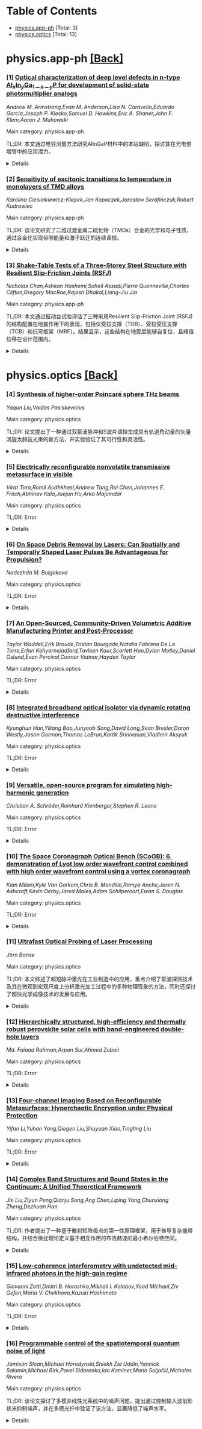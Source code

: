 <div id=toc></div>

# Table of Contents

- [physics.app-ph](#physics.app-ph) [Total: 3]
- [physics.optics](#physics.optics) [Total: 13]


<div id='physics.app-ph'></div>

# physics.app-ph [[Back]](#toc)

### [1] [Optical characterization of deep level defects in n-type Al$_x$In$_y$Ga$_{1-x-y}$P for development of solid-state photomultiplier analogs](https://arxiv.org/abs/2509.02880)
*Andrew M. Armstrong,Evan M. Anderson,Lisa N. Caravello,Eduardo Garcia,Joseph P. Klesko,Samuel D. Hawkins,Eric A. Shaner,John F. Klem,Aaron J. Muhowski*

Main category: physics.app-ph

TL;DR: 本文通过电容测量方法研究AlInGaP材料中的本征缺陷，探讨其在光电倍增管中的应用潜力。


<details>
  <summary>Details</summary>
Motivation: 本研究的动机是为了在光电倍增管中抑制暗电流，同时找到在保持对特定波长敏感性的基础上最大化带隙和最小化新缺陷的方法。

Method: 采用了一系列基于电容的测量技术，包括深能级光电容谱、稳态光电容和光照电容-电压测量，对轻n型AlInGaP吸收区域的缺陷进行了表征。

Result: 研究发现了多个深能级缺陷，包括一个接近中带隙的缺陷。结果表明，铝的加入会使陷阱密度增加约10倍，但空穴捕获截面似乎减小，这可能有助于抑制Shockley-Read-Hall暗电流。

Conclusion: AlInGaP材料可能适合发展为硅光电倍增管的类似物，其较宽的带隙使其在闪烁体应用中具有潜力。

Abstract: Characterizing intrinsic defects is an important step in evaluating materials
for new optoelectronic device applications. For photomultipliers, suppressing
dark currents is critical, but there exists a tradeoff between maximizing the
band gap while remaining sensitive to the wavelength of interest, and
minimizing the incorporation of new defects by growing not-yet-optimized
alloys. We present a series of capacitance-based measurements, including deep
level optical spectroscopy, steady-state photocapacitance and illuminated
capacitance-voltage, on photodiodes with lightly \textit{n}-type
Al$_x$In$_y$Ga$_{1-x-y}$P absorber regions. Several deep levels are identified,
including one near midgap. While the inclusion of aluminum increases each trap
density by approximately 10x, the hole capture cross section also appears to
decrease, suggesting that Shockley-Read-Hall dark currents may be suppressed.
These materials may be good candidates for development into silicon
photomultiplier analogs with wider bandgap for scintillator applications.

</details>


### [2] [Sensitivity of excitonic transitions to temperature in monolayers of TMD alloys](https://arxiv.org/abs/2509.03209)
*Karolina Ciesiołkiewicz-Klepek,Jan Kopaczek,Jarosław Serafińczuk,Robert Kudrawiec*

Main category: physics.app-ph

TL;DR: 该论文研究了二维过渡金属二硫化物（TMDs）合金的光学和电子性质，通过合金化实现带隙能量和激子跃迁的连续调控。


<details>
  <summary>Details</summary>
Motivation: 二维TMDs因其可调的光学和电子性质在下一代光电器件中具有广阔应用前景。合金化是一种有效的调控手段，但对其温度依赖性和激子跃迁行为的系统性研究尚不充分，需要通过实验探索。

Method: 作者采用温度依赖性透射光谱技术，在20-320 K的温度范围内，对Mo1-xWxS2和Mo(S1-xSex)2合金单层进行了测试。实验采用了全光纤配置，以提高稳定性和精确度。

Result: 研究发现，Se含量的增加导致激子跃迁红移，而W替代Mo导致蓝移。此外，Se的掺入增强了非单调的温度响应，而W替代则导致更强的单调温度依赖性。A和B跃迁的分裂也随成分变化而变化。

Conclusion: 研究结果表明，通过成分调控可以实现对二维TMD合金光谱和热学性质的精确控制，为设计可调谐且稳定的光电器件提供了重要参考。

Abstract: Two-dimensional transition metal dichalcogenides (TMDs) offer tunable optical
and electronic properties, making them highly promising for next-generation
optoelectronic devices. One effective approach to engineering these properties
is through alloying, which enables continuous control over the bandgap energy
and excitonic transitions. In this study, we perform temperature-dependent
transmission spectroscopy on monolayers of Mo1-xWxS2 and Mo(S1-xSex)2 alloys,
transferred onto the core of an optical fiber and measured within a cryostat
over a temperature range of 20-320 K. The use of an all-fiber configuration
allowed us to probe interband transitions A, B, and C with high stability and
precision. We observe a systematic redshift of excitonic transitions with
increasing Se content, and a blueshift when Mo is replaced with W. These
spectral shifts correlate with alloy composition and enable the tuning of
bandgap energies between 1.6 eV and 2.0 eV at room temperature. Furthermore, we
analyze the temperature sensitivity of the excitonic transitions, revealing
that Se incorporation enhances thermal response in a non-monotonic manner,
while W substitution results in a more monotonic and stronger temperature
dependence. The splitting between A and B transitions, associated with
spin-orbit coupling, also varies with composition. Our findings underscore the
potential of compositional engineering in 2D TMD alloys to achieve both
spectral and thermal control of optical properties, relevant for the design of
robust and tunable optoelectronic systems.

</details>


### [3] [Shake-Table Tests of a Three-Storey Steel Structure with Resilient Slip-Friction Joints (RSFJ)](https://arxiv.org/abs/2509.03452)
*Nicholas Chan,Ashkan Hashemi,Soheil Assadi,Pierre Quenneville,Charles Clifton,Gregory MacRae,Rajesh Dhakal,Liang-Jiu Jia*

Main category: physics.app-ph

TL;DR: 本文通过振动台试验评估了三种采用Resilient Slip-Friction Joint (RSFJ)的结构配置在地震作用下的表现，包括仅受拉支撑（TOB）、受拉受压支撑（TCB）和抗弯框架（MRF）。结果显示，这些结构在地震后能够自复位，且峰值位移在设计范围内。


<details>
  <summary>Details</summary>
Motivation: 地震工程领域需要评估和展示不同结构概念在地震作用下的韧性。本文的目标是通过实验验证RSFJ技术在多种结构配置中的有效性，尤其是在地震后自复位和减震方面的性能。

Method: 作者对三种结构配置（TOB、TCB和MRF）进行了振动台试验，模拟El Centro地震动，逐步增加强度直至峰值加速度达到0.5 g。测试包括单向和双向地震作用，记录峰值位移、层间位移和加速度等参数。

Result: 所有结构在地震后均表现出良好的自复位能力，残余位移仅0.03%。峰值位移和层间位移均在设计范围内，最高分别为1.26%和1.62%。双向测试中，扭转效应导致最大加速度达到0.95 g，但对位移影响较小。

Conclusion: RSFJ技术在地震条件下表现出优异的减震和自复位能力，适用于多种结构配置。双向地震作用中的扭转问题需进一步研究，但整体性能验证了该技术的有效性和韧性。

Abstract: Shake-table tests were conducted as part of the Robust Building Systems
(ROBUST) program to evaluate and demonstrate the resilience of various
structural concepts under earthquake excitations. This paper presents the
results of 3 different configurations incorporating the Resilient Slip-Friction
Joint (RSFJ) in: (1) tension-only braces (TOB), (2) tension-compression braces
(TCB), and (3) moment-resisting frame (MRF) joints along the longitudinal
direction. Each building configuration was subjected to the El Centro ground
motion at increasing intensities, reaching a peak ground acceleration (PGA) of
about 0.5 g. The peak displacements sustained were well within design values,
with the top floor deflecting by 0.66%, 0.98% and 1.26% of the total height for
the TOB, TCB and MRF systems respectively. The corresponding inter-storey
drifts peaked at 0.87%, 1.11% and 1.62%. In all cases, the structures
essentially self-centered with residual drifts limited to 0.03%. The floor
accelerations observed in unidirectional tests were 0.67 g (TOB), 0.66 g (TCB)
and 0.62 g (MRF). The spikes may occur during (a) direction reversal at peak
Mode 1 amplitude, (b) under the influence of higher Mode 2, and/or (c)
stiffness transition at the upright/plumb position. In bidirectional tests,
torsion effects contributed to the largest acceleration recorded at 0.95 g
(TCB). Unbalanced resistance/deformation of symmetric friction connections in
the transverse direction led to the structure twisting and loading the
longitudinal RSFJs unevenly. However, the effects on peak displacements were
not significant and similar responses as unidirectional tests indicate
effective performance under simultaneous out-of-plane shaking. The results
demonstrate the RSFJ's ability to damp seismically induced vibrations and
restore structures to their original, undeformed shape after earthquakes.

</details>


<div id='physics.optics'></div>

# physics.optics [[Back]](#toc)

### [4] [Synthesis of higher-order Poincaré sphere THz beams](https://arxiv.org/abs/2509.02706)
*Yaqun Liu,Valdas Pasiskevicius*

Main category: physics.optics

TL;DR: 论文提出了一种通过双泵浦脉冲和S波片调控生成具有轨道角动量的矢量涡旋太赫兹光束的新方法，并实验验证了其可行性和灵活性。


<details>
  <summary>Details</summary>
Motivation: 研究旨在解决传统方法在生成具有可调轨道角动量和高阶庞加莱球上的矢量涡旋太赫兹光束方面的局限性，以满足在太赫兹波段对多样化结构光束的需求。

Method: 通过调节双泵浦脉冲之间的延迟和利用S波片，实现了对矢量太赫兹光束的螺旋性和轨道角动量的精细调控。理论分析和实验验证相结合，展示了该方法的高效性和灵活性。

Result: 实验成功生成了高阶庞加莱球上的所有太赫兹矢量涡旋态，验证了方法的可行性和广泛适用性。

Conclusion: 该方法为生成多样化结构的太赫兹光束提供了一条新途径，具有潜在的应用价值，尤其是在需要精确调控光束特性的领域。

Abstract: A novel method to generate vector vortex THz beams with angular momentum by a
pair of pumps was reported. The helicity of the vector THz beam, that from
polarization to orbital angular momentum can be finely tuned by manipulating
the pulse delay between two pump pulses and a S-waveplate. All the states of
THz vector vortices on the higher-order Poincar\'e sphere are able to be
generated. The synthesis was theoretically explored and experimentally
verified. This approach paves the way to the sources of versatile structured
THz beams and may benefit the potential applications.

</details>


### [5] [Electrically reconfigurable nonvolatile transmissive metasurface in visible](https://arxiv.org/abs/2509.02748)
*Virat Tara,Romil Audhkhasi,Andrew Tang,Rui Chen,Johannes E. Fröch,Abhinav Kala,Juejun Hu,Arka Majumdar*

Main category: physics.optics

TL;DR: Error


<details>
  <summary>Details</summary>
Motivation: Error

Method: Error

Result: Error

Conclusion: Error

Abstract: The synergy between metasurfaces and non-volatile phase change materials
(PCMs) has created many reconfigurable photonic devices for applications in
optical memory, optical computing and optical communications. But these
advances have been limited to the infrared wavelengths due to the high loss of
PCMs in the visible regime. Here we demonstrate a nonvolatile visible
metasurface that is electrically reconfigurable using wide bandgap PCM Sb2S3.
Our device supports a resonant mode at 610 nm, a wavelength largely
under-explored for PCM-based metasurfaces. By incorporating only a 20 nm thick
layer of Sb2S3, we experimentally demonstrate a resonance tuning range of 16
nm. Reversible switching of the metasurface is accomplished in situ using a
carefully engineered, ultrathin doped silicon micro-heater. Our work paves the
way for integrating PCMs into visible-frequency systems, particularly for
human-centric applications such as augmented and virtual reality displays.

</details>


### [6] [On Space Debris Removal by Lasers: Can Spatially and Temporally Shaped Laser Pulses Be Advantageous for Propulsion?](https://arxiv.org/abs/2509.02862)
*Nadezhda M. Bulgakova*

Main category: physics.optics

TL;DR: Error


<details>
  <summary>Details</summary>
Motivation: Error

Method: Error

Result: Error

Conclusion: Error

Abstract: For exploration of space, in particular in attempts to find new
extra-terrestrial resources, human society has encountered the problem of space
pollution with human-made debris, which represents high risks for space
missions. This prompted extensive activities for cleaning the space using
various techniques, which are briefly overviewed here. But the main focus of
this paper is on using lasers for space debris removal. The attention is drawn
to laser beam shaping techniques, which are discussed as potential technologies
for deorbiting space debris, providing more energetically favorable laser
propulsion compared to conventional laser beams.

</details>


### [7] [An Open-Sourced, Community-Driven Volumetric Additive Manufacturing Printer and Post-Processor](https://arxiv.org/abs/2509.02865)
*Taylor Waddell,Erik Broude,Tristan Bourgade,Natalia Fabiana De La Torre,Erfan Kohyarnejadfard,Tavleen Kaur,Scarlett Hao,Dylan Motley,Daniel Oslund,Evan Percival,Connor Vidmar,Hayden Taylor*

Main category: physics.optics

TL;DR: Error


<details>
  <summary>Details</summary>
Motivation: Error

Method: Error

Result: Error

Conclusion: Error

Abstract: OpenCAL is a low cost CAL based printing and post processing platform
developed using commercial off the shelf (COTS) components and standard rapid
prototyping tools. The system incorporates recent advancements in VAM,
including Optical Scattering Tomography (OST), and is designed with modularity
to support future technological integration. The post processing systems
developed include standardized procedures for solvent based removal of uncured
resin and a centrifugal cleaning module for enhanced material recovery.
  To support the continued advancement of this technology, multiple community
engagement pathways have been established to foster the collaborative
development of the OpenCAL ecosystem. A primary deployment environment for
OpenCAL is academic makerspaces, where the system is specifically designed to
leverage the rapid prototyping tools typically available in these facilities.
OpenCAL not only introduces advanced volumetric additive manufacturing
capabilities to makerspaces but also serves as a platform for hands on
education in emerging manufacturing technologies, photopolymer science, and
computational imaging. By lowering the barriers to entry for volumetric
printing research, OpenCAL enables a broader range of students, from
undergraduate to graduate levels, to engage directly in experimental research,
contribute to the refinement of open source CAL technologies, and participate
in interdisciplinary projects spanning materials science, mechanical
engineering, and computer science. In doing so, OpenCAL has the potential to
significantly expand the technical capabilities of academic makerspaces,
transforming them into hubs for next generation manufacturing innovation and
research driven learning.

</details>


### [8] [Integrated broadband optical isolator via dynamic rotating destructive interference](https://arxiv.org/abs/2509.02866)
*Kyunghun Han,Yiliang Bao,Junyeob Song,David Long,Sean Bresler,Daron Westly,Jason Gorman,Thomas LeBrun,Kartik Srinivasan,Vladimir Aksyuk*

Main category: physics.optics

TL;DR: Error


<details>
  <summary>Details</summary>
Motivation: Error

Method: Error

Result: Error

Conclusion: Error

Abstract: Photonic integrated circuits route and shape light on a chip, but
back-reflections feed back into coherent on-chip lasers, destabilizing
operation and corrupting signals. Robust operation requires an integrated
optical isolator that strongly suppresses backward propagation while
maintaining low-loss, broadband forward transmission. However, prior on-chip
isolators rely on magneto-optic materials or resonance-based filters, which
respectively demand non-standard processes or inherently constrain bandwidth.
Here, we propose and experimentally demonstrate a traveling-wave optical
isolator without magnetic materials or resonant elements. By driving four
parallel optical channels with periodic RF waves, we realize dynamic rotating
destructive interference that continuously cancels backward-propagating light
while leaving forward-propagating light unaffected. We achieve about 30 dB
isolation at a wavelength of 789.7 nm and maintain over 24 dB isolation across
an approximately 30 nm bandwidth (770 nm to 800 nm), including >20 dB isolation
for two simultaneous lasers within an approximately 10 nm wavelength window.
This wavelength span covers key alkali atomic transitions, enabling strong
suppression of feedback-induced frequency noise and laser instability in atomic
spectroscopy, laser cooling, and locking applications. We demonstrate a
practical, broadband on-chip isolator applicable from the visible to the
near-infrared, which is a crucial step toward fully integrated photonic
platforms.

</details>


### [9] [Versatile, open-source program for simulating high-harmonic generation](https://arxiv.org/abs/2509.02867)
*Christian A. Schröder,Reinhard Kienberger,Stephen R. Leone*

Main category: physics.optics

TL;DR: Error


<details>
  <summary>Details</summary>
Motivation: Error

Method: Error

Result: Error

Conclusion: Error

Abstract: Light sources based on high-harmonic generation (HHG) underpin ultrafast
spectroscopy experiments across a large range of photon energies, spanning from
the extreme-ultraviolet to the soft x-ray. To this day their design,
implementation and improvement presents uniqe challenges, but can be aided by
numerical tools. Here we present a new simulation program designed for this
purpose, which accurately takes both macroscopic and microscopic aspects of
high-harmonic generation into account and is therefore applicable across the
broad range of parameters that HHG based light sources are today utilized in.
The program is validated by calculating harmonic emission in four common
experimental configurations.

</details>


### [10] [The Space Coronagraph Optical Bench (SCoOB): 6. demonstration of Lyot low order wavefront control combined with high order wavefront control using a vortex coronagraph](https://arxiv.org/abs/2509.02875)
*Kian Milani,Kyle Van Gorkom,Chris B. Mendillo,Ramya Anche,Jaren N. Ashcraft,Kevin Derby,Jared Males,Adam Schilperoort,Ewan S. Douglas*

Main category: physics.optics

TL;DR: Error


<details>
  <summary>Details</summary>
Motivation: Error

Method: Error

Result: Error

Conclusion: Error

Abstract: To reach and maintain high contrast levels, coronagraph instruments will
require a combination of low-order and high-order wavefront control techniques
to correct for dynamic wavefront error. Efficient low-order wavefront sensing
and control (LOWFSC) schemes use the starlight rejected by the coronagraph such
that LOWFSC can operate with a relatively bright signal to correct rapid
disturbances. Meanwhile, a family of high-order wavefront sensing and control
(HOWFSC) techniques utilizing the science camera have been developed to create
regions of high contrast known as dark holes. These two control loops must
operate simultaneously for dark holes to be maintained over long observation
periods. Using a 952 actuator MEMS deformable mirror and a vector vortex
coronagraph (VVC) on the Space Coronagraph Optical Bench (SCoOB), we
demonstrate a Lyot-based LOWFSC loop operating in combination with a HOWFSC
loop. For these experiments, implicit electric field conjugation (iEFC) is the
chosen HOWFSC technique, and we demonstrate how this empirical method can be
calibrated and deployed while the LOWFSC loop corrects for dynamic wavefront
error. We show this combination of LOWFSC and iEFC maintained 1E-8 contrast
levels in air.

</details>


### [11] [Ultrafast Optical Probing of Laser Processing](https://arxiv.org/abs/2509.03220)
*Jörn Bonse*

Main category: physics.optics

TL;DR: 本文综述了超短脉冲激光在工业制造中的应用，重点介绍了泵浦探测技术及其在微观到宏观尺度上分析激光加工过程中的多种物理现象的方法，同时还探讨了超快光学成像技术的发展与应用。


<details>
  <summary>Details</summary>
Motivation: 激光加工已成为工业制造的基石，但需要深入理解其中的物理过程及其动态，以实现对加工过程的控制和实时监控。光学方法因其非接触特性成为最合适的探测手段。

Method: 本文通过泵浦探测技术（利用超短电磁脉冲作为探针，以飞秒到微秒的时间分辨率分析瞬态场景）和多种超快光学成像技术（如摄影、显微术、全息术、断层扫描等）分析激光加工中的物理过程。

Result: 总结了激光加工中多种现象（如加热、熔化、烧蚀、等离子体形成等）的研究进展，并探讨了各种超快成像技术的应用及其在微观和宏观尺度上的表现。

Conclusion: 文章不仅提供了激光加工分析的历史和技术发展概览，还讨论了当前技术的局限性和未来趋势，为相关研究的进一步发展提供了方向。

Abstract: Laser treatment has emerged into a cornerstone of industrial manufacturing.
This creates the demand to understand in detail the involved physical processes
and their dynamics, to control the process, and to keep guard in-situ the laser
manufacturing steps. Given the contactless interaction of light with matter,
particularly optical methods appear most suitable for probing laser processing.
This chapter reviews the current scientific and technological state of
analyzing laser-based material processing by short and ultrashort optical
pulses. For that, sequential passive interrogation of material properties (via
reflection, absorption, scattering, diffraction, interference, or specific
nonlinear responses) can be employed through so-called pump-probe techniques
(where the time-resolution is not given by the detector response time but by
the duration of an electromagnetic probe pulse that is interrogating the
transient scenery at a controlled delay (typ. fs to \mu s) with respect to the
arrival of the pump laser pulse). These approaches are capable to analyze on
microscopic to macroscopic scales a plethora of different processes involved in
laser processing, such as heating, melting, ablation, plasma- and
shockwave-formation, optical breakdown in surrounding liquids and gases,
shielding and accumulation effects, surface solidification and restructuring,
etc. A special focus is set on the variety of ultrafast optical imaging schemes
for visualizing the dynamics of laser processing at the surface and in the bulk
of the irradiated materials, including photography and microscopy, holography,
tomography, ptychography, and coherent diffractive imaging. The chapter
provides a historic survey, highlights important scientific and technological
developments and breakthroughs, discusses selected applications, explores the
requirements and current limitations, and sheds light on emerging future
trends.

</details>


### [12] [Hierarchically structured, high-efficiency and thermally robust perovskite solar cells with band-engineered double-hole layers](https://arxiv.org/abs/2509.03146)
*Md. Faiaad Rahman,Arpan Sur,Ahmed Zubair*

Main category: physics.optics

TL;DR: Error


<details>
  <summary>Details</summary>
Motivation: Error

Method: Error

Result: Error

Conclusion: Error

Abstract: Despite the promising optoelectronic properties of methylammonium lead iodide
(MAPbI3)-based perovskite solar cells (PSCs), their commercial viability is
hindered by interfacial energy misalignment, suboptimal light absorption, and
thermal instability. Here, we present a comprehensive theoretical framework to
enhance the power conversion efficiency (PCE) of MAPbI3 based PSC through
integrated electronic and morphological engineering. Firstly, to address
interfacial recombination and inefficient hole extraction at the perovskite/HTL
junction, we introduced a double hole transport layer (HTL) stack comprising
CuO and I2O5-doped Spiro-OMeTAD, which significantly improved energy level
alignment and carrier selectivity. Comprehensive multiphysics simulations,
combining finite-difference time-domain (FDTD) optical analysis with finite
element method (FEM) based electrical and thermal modeling, demonstrated that
optimized doping concentrations and thickness parameters within the
CuO/Spiro-OMeTAD hole transport layers can enhance the PCE to 22.78%. However,
planar architectures, while offering ease of fabrication and scalability,
exhibit weak near-UV and near-infrared absorption, whereas nanostructures
attain superior light trapping but incur significant fabrication complexity,
underscoring the need for balanced design strategies. To address these inherent
limitations, we propose a hierarchical ellipsoidal patterned solar cell
(HEPSC), wherein a top-layer ellipsoidal nanostructure is introduced across the
full device stack. This design enhances broadband light trapping and optical
confinement throughout the active layers while maintaining fabrication
feasibility through geometrically realistic structuring.

</details>


### [13] [Four-channel Imaging Based on Reconfigurable Metasurfaces: Hyperchaotic Encryption under Physical Protection](https://arxiv.org/abs/2509.03453)
*Yifan Li,Yuhan Yang,Qiegen Liu,Shuyuan Xiao,Tingting Liu*

Main category: physics.optics

TL;DR: Error


<details>
  <summary>Details</summary>
Motivation: Error

Method: Error

Result: Error

Conclusion: Error

Abstract: Metasurfaces facilitate high-capacity optical information integration by
simultaneously supporting near-field nanoprinting and far-field holography on a
single platform. However, conventional multi-channel designs face critical
security vulnerabilities for sensitive information due to insufficient
encryption mechanisms. In this work, we propose a four-channel phase-change
metasurface featuring algorithm-physical co-security-a dual-protection
framework combining intrinsic metasurface physical security with chaotic
encryption. Our polarization-multiplexed metasurface generates four optical
imaging channels through meta-atom design, including two far-field holograms
and two near-field patterns. To enhance system security, we apply Chen
hyperchaotic encryption combined with the Logistic map and DNA encoding to
convert near-field information into secure QR codes; far-field holograms are
retained to demonstrate the metasurface's information capacity and for attack
detection. Phase-change metasurface further provides physical-layer security by
dynamically switching imaging channels via crystalline-to-amorphous state
transitions, enhancing anti-counterfeiting and reliability. The proposed
metasurface achieves high-fidelity imaging, robust anti-attack performance, and
independent channel control. This integrated approach pioneers a secure
paradigm for high-density optical information processing.

</details>


### [14] [Complex Band Structures and Bound States in the Continuum: A Unified Theoretical Framework](https://arxiv.org/abs/2509.03163)
*Jie Liu,Ziyun Peng,Qianju Song,Ang Chen,Liping Yang,Chunxiong Zheng,Dezhuan Han*

Main category: physics.optics

TL;DR: 作者提出了一种基于散射矩阵极点的第一性原理框架，用于推导复杂能带结构，并结合微扰理论定义基于相互作用的布洛赫波的最小希尔伯特空间。


<details>
  <summary>Details</summary>
Motivation: 在光子学应用中，如传感器和激光器，复杂能带结构对于研究有限周期性系统中的共振模式至关重要。然而，传统数值或现象学模型对质量因子相关的虚频分量（ω''）的研究有限，限制了更深入的洞察。

Method: 作者提出了一种第一性原理框架，通过散射矩阵的极点推导复杂能带结构，并结合微扰理论定义最小希尔伯特空间。关键点包括：1）两带模型推导出ω'' = C(k_||)δ^2并识别BICs；2）三带模型揭示Friedrich-Wintgen和对称保护BICs；3）引入正交偏振以表征远场态和异常点；4）将模型扩展到二维系统。

Result: 结果表明，该方法可以统一描述复杂能带结构，包括BICs和线宽行为，并能够扩展到高维系统，为高性能光学器件设计提供了理论基础。

Conclusion: 这项研究为光约束研究提供了统一的框架，对纳米光子学和跨学科波物理具有广泛意义，特别是在高性能光学器件的开发中。

Abstract: Complex band structures describe resonant modes in periodic systems finite in
one direction, crucial for applications in photonics like sensors and lasers.
The imaginary frequency component, $\omega''$, tied to quality factors, is
often probed through numerical or phenomenological models, limiting deeper
insights. Here, we introduce a first-principles framework deriving complex band
structures from scattering matrix poles, integrated with perturbation theory to
define minimal Hilbert spaces based on interacting Bloch waves. Key results
include a two-band model yielding $\omega'' = C(\mathbf{k}_{||})\delta^2$ and
identifying accidental bound states in the continuum (BICs) at
$C(\mathbf{k}_{||})=0$, with dual Fabry--P\'erot modes from impedance
degeneracy; a three-band model reveals Friedrich--Wintgen and
symmetry-protected BICs plus linewidth behaviors; inclusion of orthogonal
polarizations characterizes far-field states and exceptional points; and the
above model can be extended to two-dimensional systems. This unified approach
advances light confinement studies, including nano-photonics and
interdisciplinary wave physics with broad implications for high-performance
optical devices.

</details>


### [15] [Low-coherence interferometry with undetected mid-infrared photons in the high-gain regime](https://arxiv.org/abs/2509.03349)
*Giovanni Zotti,Dmitri B. Horoshko,Mikhail I. Kolobov,Yoad Michael,Ziv Gefen,Maria V. Chekhova,Kazuki Hashimoto*

Main category: physics.optics

TL;DR: Error


<details>
  <summary>Details</summary>
Motivation: Error

Method: Error

Result: Error

Conclusion: Error

Abstract: We develop a high-parametric-gain SU(1,1) interferometer based on an
aperiodically poled Potassium Titanyl Phosphate (apKTP) crystal, enabling
frequency-domain low-coherence interferometry with undetected mid-infrared
photons. The system achieves a signal-to-noise ratio as high as 40 dB and axial
resolution of 30 $\mu$m, with a 3 $\mu$m-centered idler beam. By increasing the
poling-period range, we also improve the axial resolution to 17 $\mu$m,
demonstrating a straightforward route to enhance the performance by working on
the crystal design

</details>


### [16] [Programmable control of the spatiotemporal quantum noise of light](https://arxiv.org/abs/2509.03482)
*Jamison Sloan,Michael Horodynski,Shiekh Zia Uddin,Yannick Salamin,Michael Birk,Pavel Sidorenko,Ido Kaminer,Marin Soljačić,Nicholas Rivera*

Main category: physics.optics

TL;DR: 该论文探讨了多模非线性光系统中的噪声问题，提出通过控制输入波前形状来抑制噪声，并在多模光纤中验证了该方法，显著降低了噪声水平。


<details>
  <summary>Details</summary>
Motivation: 多模光系统的非线性相互作用通常引入大量噪声，限制了系统的性能。因此，研究如何控制非线性相互作用的同时抑制噪声是关键问题。

Method: 作者采用主动波前整形协议，通过编程控制输入波前形状，在多模光纤中实现了低噪声的高强度输出。同时，提出了新的理论和仿真框架，用于高效捕捉多模非线性系统中的时空量子噪声动力学。

Result: 实验结果表明，通过优化波前形状，输出光束的噪声水平降低了 12 dB，接近量子散粒噪声极限。这是通过最大化解耦输出强度波动与输入激光波动的相关性实现的。

Conclusion: 研究证明了可编程波前整形技术在多模非线性系统中的潜力，能够有效抑制噪声，使系统性能逼近量子噪声极限。

Abstract: Optoelectronic systems based on multiple modes of light can often exceed the
performance of their single-mode counterparts. However, multimode nonlinear
interactions often introduce considerable amounts of noise, limiting the
ultimate performance of these systems. It is therefore crucial to develop ways
to simultaneously control complex nonlinear interactions while also gaining
control over their noise. Here, we show that noise buildup in nonlinear
multimode systems can be strongly suppressed by controlling the input
wavefront. We demonstrate this approach in a multimode fiber by using an active
wavefront-shaping protocol to focus a region of high intensity - yet low
intensity noise - at the output. Our programmable control of both the input and
output reduces the beam noise by 12 dB beyond what linear attenuation achieves,
reaching levels near the quantum shot-noise limit. We show that this is
possible because the optimally shaped wavefront maximally decouples the output
intensity fluctuations from the input laser fluctuations. These findings are
supported by a new theoretical and simulation framework that efficiently
captures spatiotemporal quantum noise dynamics in highly multimode nonlinear
systems. Our results highlight the potential of programmable wavefront shaping
to enable nonlinear multimode technologies that overcome noise buildup to
operate at quantum-noise limits.

</details>
